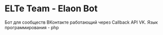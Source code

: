 # ELTe Team - Elaon Bot
Бот для сообществ ВКонтакте работающий через Callback API VK.
Язык программирования - php
